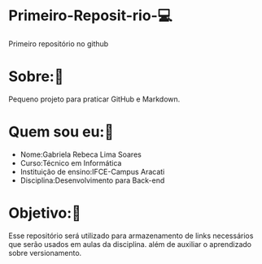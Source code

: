 # Primeiro-Reposit-rio-💻
Primeiro repositório no github

# Sobre:📝
Pequeno projeto para praticar GitHub e Markdown.

# Quem sou eu:🤔
- Nome:Gabriela Rebeca Lima Soares 
- Curso:Técnico em Informática 
- Instituição de ensino:IFCE-Campus Aracati
- Disciplina:Desenvolvimento para Back-end

# Objetivo:📌
Esse repositório será utilizado para armazenamento de links necessários que serão usados em aulas da disciplina.
além de auxiliar o aprendizado sobre versionamento.
